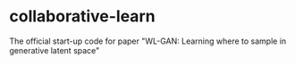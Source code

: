 # collaborative-learn
The official start-up code for paper "WL-GAN: Learning where to sample in generative latent space"
